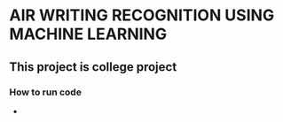 # AIR WRITING RECOGNITION USING MACHINE LEARNING
 ## This project is college project 

 ### How to run code
 - 
